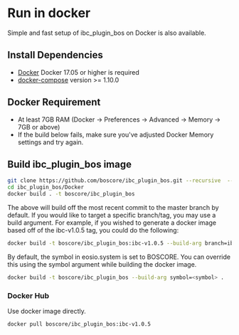 # Run in docker

Simple and fast setup of ibc_plugin_bos on Docker is also available.

## Install Dependencies

- [Docker](https://docs.docker.com) Docker 17.05 or higher is required
- [docker-compose](https://docs.docker.com/compose/) version >= 1.10.0

## Docker Requirement

- At least 7GB RAM (Docker -> Preferences -> Advanced -> Memory -> 7GB or above)
- If the build below fails, make sure you've adjusted Docker Memory settings and try again.

## Build ibc_plugin_bos image

```bash
git clone https://github.com/boscore/ibc_plugin_bos.git --recursive  --depth 1
cd ibc_plugin_bos/Docker
docker build . -t boscore/ibc_plugin_bos  
```

The above will build off the most recent commit to the master branch by default. If you would like to target a specific branch/tag, you may use a build argument. For example, if you wished to generate a docker image based off of the ibc-v1.0.5 tag, you could do the following:

```bash
docker build -t boscore/ibc_plugin_bos:ibc-v1.0.5 --build-arg branch=ibc-v1.0.5 .

```

By default, the symbol in eosio.system is set to BOSCORE. You can override this using the symbol argument while building the docker image.

```bash
docker build -t boscore/ibc_plugin_bos --build-arg symbol=<symbol> .
```

### Docker Hub

Use docker image directly.

```
docker pull boscore/ibc_plugin_bos:ibc-v1.0.5
```



